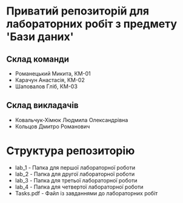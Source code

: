 # Приватий репозиторій для лабораторних робіт з предмету 'Бази даних' 

## Склад команди
- Романецький Микита, КМ-01
- Карачун Анастасія, КМ-02
- Шаповалов Гліб, КМ-03

## Склад викладачів
- Ковальчук-Хімюк Людмила Олександрівна
- Кольцов Дмитро Романович

# Структура репозиторію
- lab_1 - Папка для першої лабораторної роботи
- lab_2 - Папка для другої лабораторної роботи
- lab_3 - Папка для третьої лабораторної роботи
- lab_4 - Папка для четвертої лабораторної роботи
- Tasks.pdf - Файл із завданнями до лабораторних робіт